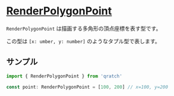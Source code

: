# [RenderPolygonPoint](https://github.com/qratch/qratch/blob/master/src/Renderer/RenderPolygonPoint.ts)

`RenderPolygonPoint` は描画する多角形の頂点座標を表す型です。

この型は `[x: umber, y: number]` のようなタプル型で表します。

## サンプル

```ts
import { RenderPolygonPoint } from 'qratch'

const point: RenderPolygonPoint = [100, 200] // x=100, y=200
```
